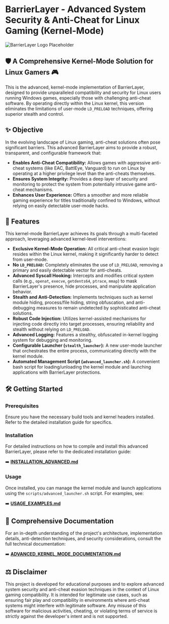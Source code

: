 # BarrierLayer - Advanced System Security & Anti-Cheat for Linux Gaming (Kernel-Mode)

![BarrierLayer Logo Placeholder](https://via.placeholder.com/150x50?text=BarrierLayer+Kernel-Mode+Logo) <!-- Replace with actual logo -->

## 🛡️ A Comprehensive Kernel-Mode Solution for Linux Gamers 🎮

This is the advanced, kernel-mode implementation of BarrierLayer, designed to provide unparalleled compatibility and security for Linux users running Windows games, especially those with challenging anti-cheat software. By operating directly within the Linux kernel, this version eliminates the limitations of user-mode `LD_PRELOAD` techniques, offering superior stealth and control.

## ✨ Objective

In the evolving landscape of Linux gaming, anti-cheat solutions often pose significant barriers. This advanced BarrierLayer aims to provide a robust, transparent, and configurable framework that:

*   **Enables Anti-Cheat Compatibility:** Allows games with aggressive anti-cheat systems (like EAC, BattlEye, Vanguard) to run on Linux by operating at a higher privilege level than the anti-cheats themselves.
*   **Ensures System Integrity:** Provides a deep layer of security and monitoring to protect the system from potentially intrusive game anti-cheat mechanisms.
*   **Enhances User Experience:** Offers a smoother and more reliable gaming experience for titles traditionally confined to Windows, without relying on easily detectable user-mode hacks.

## 🚀 Features

This kernel-mode BarrierLayer achieves its goals through a multi-faceted approach, leveraging advanced kernel-level interventions:

*   **Exclusive Kernel-Mode Operation:** All critical anti-cheat evasion logic resides within the Linux kernel, making it significantly harder to detect from user-mode.
*   **No `LD_PRELOAD`:** Completely eliminates the use of `LD_PRELOAD`, removing a primary and easily detectable vector for anti-cheats.
*   **Advanced Syscall Hooking:** Intercepts and modifies critical system calls (e.g., `openat`, `execve`, `getdents64`, `ptrace`, `mmap`) to mask BarrierLayer's presence, hide processes, and manipulate application behavior.
*   **Stealth and Anti-Detection:** Implements techniques such as kernel module hiding, process/file hiding, string obfuscation, and anti-debugging measures to remain undetected by sophisticated anti-cheat solutions.
*   **Robust Code Injection:** Utilizes kernel-assisted mechanisms for injecting code directly into target processes, ensuring reliability and stealth without relying on `LD_PRELOAD`.
*   **Advanced Logging:** Features a stealthy, obfuscated in-kernel logging system for debugging and monitoring.
*   **Configurable Launcher (`stealth_launcher`):** A new user-mode launcher that orchestrates the entire process, communicating directly with the kernel module.
*   **Automated Management Script (`advanced_launcher.sh`):** A convenient bash script for loading/unloading the kernel module and launching applications with BarrierLayer protections.

## 🛠️ Getting Started

### Prerequisites

Ensure you have the necessary build tools and kernel headers installed. Refer to the detailed installation guide for specifics.

### Installation

For detailed instructions on how to compile and install this advanced BarrierLayer, please refer to the dedicated installation guide:

➡️ [**INSTALLATION_ADVANCED.md**](./INSTALLATION_ADVANCED.md)

### Usage

Once installed, you can manage the kernel module and launch applications using the `scripts/advanced_launcher.sh` script. For examples, see:

➡️ [**USAGE_EXAMPLES.md**](./USAGE_EXAMPLES.md)

## 📄 Comprehensive Documentation

For an in-depth understanding of the project's architecture, implementation details, anti-detection techniques, and security considerations, consult the full technical documentation:

➡️ [**ADVANCED_KERNEL_MODE_DOCUMENTATION.md**](./ADVANCED_KERNEL_MODE_DOCUMENTATION.md)

## ⚖️ Disclaimer

This project is developed for educational purposes and to explore advanced system security and anti-cheat evasion techniques in the context of Linux gaming compatibility. It is intended for legitimate use cases, such as ensuring fair play and compatibility in environments where anti-cheat systems might interfere with legitimate software. Any misuse of this software for malicious activities, cheating, or violating terms of service is strictly against the developer's intent and is not supported.